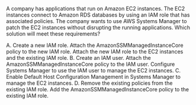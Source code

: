 A company has applications that run on Amazon EC2 instances. The EC2 instances connect to Amazon RDS databases by using an IAM role that has associated policies. The company wants to use AWS Systems Manager to patch the EC2 instances without disrupting the running applications. Which solution will meet these requirements? 

A. Create a new IAM role. Attach the AmazonSSMManagedInstanceCore policy to the new IAM role. Attach the new IAM role to the EC2 instances and the existing IAM role. 
B. Create an IAM user. Attach the AmazonSSMManagedInstanceCore policy to the IAM user. Configure Systems Manager to use the IAM user to manage the EC2 instances. 
C. Enable Default Host Configuration Management in Systems Manager to manage the EC2 instances. 
D. Remove the existing policies from the existing IAM role. Add the AmazonSSMManagedInstanceCore policy to the existing IAM role.